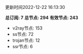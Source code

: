 更新时间2022-12-22 16:13:30

**总订阅: 7**
**总节点: 294**
**有效节点: 243**
- v2ray节点: 153
- ss节点: 72
- trojan节点: 12
- ssr节点: 6

